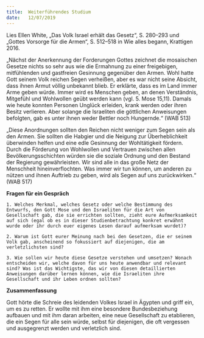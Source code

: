 ```yaml
---
title:  Weiterführendes Studium
date:   12/07/2019
---
```


Lies Ellen White, „Das Volk Israel erhält das Gesetz“, S. 280–293 und „Gottes Vorsorge für die Armen“, S. 512–518 in Wie alles begann, Krattigen 2016.

„Nächst der Anerkennung der Forderungen Gottes zeichnet die mosaischen Gesetze nichts so sehr aus wie die Ermahnung zu einer freigebigen, mitfühlenden und gastfreien Gesinnung gegenüber den Armen. Wohl hatte Gott seinem Volk reichen Segen verheißen, aber es war nicht seine Absicht, dass ihnen Armut völlig unbekannt blieb. Er erklärte, dass es im Land immer Arme geben würde. Immer wird es Menschen geben, an denen Verständnis, Mitgefühl und Wohlwollen geübt werden kann (vgl. 5. Mose 15,11). Damals wie heute konnten Personen Unglück erleiden, krank werden oder ihren Besitz verlieren. Aber solange die Israeliten die göttlichen Anweisungen befolgten, gab es unter ihnen weder Bettler noch Hungernde.“ (WAB 513)

„Diese Anordnungen sollten den Reichen nicht weniger zum Segen sein als den Armen. Sie sollten die Habgier und die Neigung zur Überheblichkeit überwinden helfen und eine edle Gesinnung der Wohltätigkeit fördern. Durch die Förderung von Wohlwollen und Vertrauen zwischen allen Bevölkerungsschichten würden sie die soziale Ordnung und den Bestand der Regierung gewährleisten. Wir sind alle in das große Netz der Menschheit hineinverflochten. Was immer wir tun können, um anderen zu nützen und ihnen Auftrieb zu geben, wird als Segen auf uns zurückwirken.“ (WAB 517)

**Fragen für ein Gespräch**

`1. Welches Merkmal, welches Gesetz oder welche Bestimmung des Entwurfs, den Gott Mose und den Israeliten für die Art von Gesellschaft gab, die sie errichten sollten, zieht eure Aufmerksamkeit auf sich (egal ob es in dieser Studienbetrachtung konkret erwähnt wurde oder ihr durch euer eigenes Lesen darauf aufmerksam wurdet)?`

`2. Warum ist Gott eurer Meinung nach bei den Gesetzen, die er seinem Volk gab, anscheinend so fokussiert auf diejenigen, die am verletzlichsten sind?`

`3. Wie sollen wir heute diese Gesetze verstehen und umsetzen? Wonach entscheiden wir, welche davon für uns heute anwendbar und relevant sind? Was ist das Wichtigste, das wir von diesen detaillierten Anweisungen darüber lernen können, wie die Israeliten ihre Gesellschaft und ihr Leben ordnen sollten?`

**Zusammenfassung**

Gott hörte die Schreie des leidenden Volkes Israel in Ägypten und griff ein, um es zu retten. Er wollte mit ihm eine besondere Bundesbeziehung aufbauen und mit ihm daran arbeiten, eine neue Gesellschaft zu etablieren, die ein Segen für alle sein würde, selbst für diejenigen, die oft vergessen und ausgegrenzt werden und verletzlich sind.
